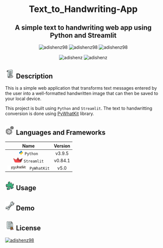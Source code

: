 <h1 align="center">Text_to_Handwriting-App</h1>
<h2 align="center"> A simple text to handwriting web app using Python and Streamlit</h2>



<p align="center"> 
<img src=https://img.shields.io/static/v1?label=%F0%9F%8C%9F&message=If%20Useful&style=style=flat&color=BC4E99" alt="adishenz98" /> 
<img src="https://badges.frapsoft.com/os/v1/open-source.svg?v=103" alt="adishenz98" />
<img src="https://img.shields.io/badge/License-MIT-yellow.svg" alt="adishenz98"/>
</p>


<p align="center">
<img align="center" src="https://forthebadge.com/images/badges/made-with-python.svg" alt="adishenz" />
<img align="center" src="https://forthebadge.com/images/badges/powered-by-coffee.svg" alt="adishenz" />
</p>

## ![Image](Images/Description.png) Description

This is a simple web application that transforms text messages entered by the user into a well-formatted handwritten image that can then be saved to your local device.

This project is built using `Python` and `Streamlit`. The text to handwritting conversion is done using [PyWhatKit](https://pywhatkit.herokuapp.com/) library.


## ![Image](Images/Languages_Frameworks.png) Languages and Frameworks

| Name                                          | Version       |
| :---------------:                               |:-------------:| 
| ![Logo](Images/python.png) `Python`           | v3.9.5        | 
| ![Logo](Images/streamlit.jpg) `Streamlit`     | v0.84.1       |   
| ![Logo](Images/pywhatkit.jpg) `PyWhatKit`     | v5.0      |    


## ![Image](Images/Usage.png) Usage


## ![Image](Images/Demo.png) Demo

## ![Image](Images/License.png) License

<a href="https://opensource.org/licenses/MIT" rel="some text"><img src="https://img.shields.io/badge/License-MIT-yellow" alt="adishenz98" /></a>